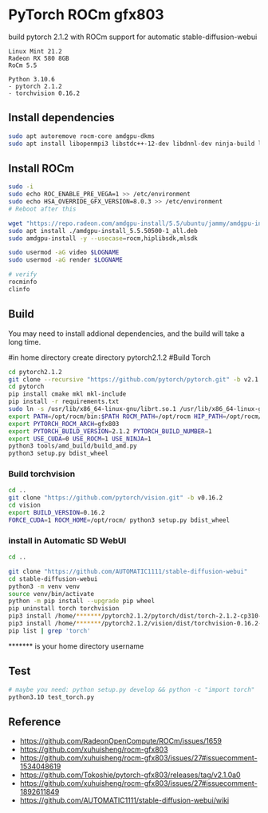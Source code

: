 # PyTorch ROCm gfx803

build pytorch 2.1.2 with ROCm support for automatic stable-diffusion-webui

```
Linux Mint 21.2
Radeon RX 580 8GB
RoCm 5.5

Python 3.10.6
- pytorch 2.1.2
- torchvision 0.16.2
```

## Install dependencies

```bash
sudo apt autoremove rocm-core amdgpu-dkms
sudo apt install libopenmpi3 libstdc++-12-dev libdnnl-dev ninja-build libopenblas-dev libpng-dev libjpeg-dev
```

## Install ROCm

```bash
sudo -i
sudo echo ROC_ENABLE_PRE_VEGA=1 >> /etc/environment
sudo echo HSA_OVERRIDE_GFX_VERSION=8.0.3 >> /etc/environment
# Reboot after this

wget "https://repo.radeon.com/amdgpu-install/5.5/ubuntu/jammy/amdgpu-install_5.5.50500-1_all.deb"
sudo apt install ./amdgpu-install_5.5.50500-1_all.deb
sudo amdgpu-install -y --usecase=rocm,hiplibsdk,mlsdk

sudo usermod -aG video $LOGNAME
sudo usermod -aG render $LOGNAME

# verify
rocminfo
clinfo
```

## Build

You may need to install addional dependencies, and the build will take a long time.

#in home directory create directory pytorch2.1.2
#Build Torch
```bash
cd pytorch2.1.2
git clone --recursive "https://github.com/pytorch/pytorch.git" -b v2.1.2
cd pytorch
pip install cmake mkl mkl-include
pip install -r requirements.txt
sudo ln -s /usr/lib/x86_64-linux-gnu/librt.so.1 /usr/lib/x86_64-linux-gnu/librt.so
export PATH=/opt/rocm/bin:$PATH ROCM_PATH=/opt/rocm HIP_PATH=/opt/rocm/hip
export PYTORCH_ROCM_ARCH=gfx803
export PYTORCH_BUILD_VERSION=2.1.2 PYTORCH_BUILD_NUMBER=1
export USE_CUDA=0 USE_ROCM=1 USE_NINJA=1
python3 tools/amd_build/build_amd.py
python3 setup.py bdist_wheel

```

### Build torchvision

```bash
cd ..
git clone "https://github.com/pytorch/vision.git" -b v0.16.2
cd vision
export BUILD_VERSION=0.16.2
FORCE_CUDA=1 ROCM_HOME=/opt/rocm/ python3 setup.py bdist_wheel
```


### install in Automatic SD WebUI

```bash
cd ..

git clone "https://github.com/AUTOMATIC1111/stable-diffusion-webui"
cd stable-diffusion-webui
python3 -m venv venv
source venv/bin/activate
python -m pip install --upgrade pip wheel
pip uninstall torch torchvision
pip3 install /home/*******/pytorch2.1.2/pytorch/dist/torch-2.1.2-cp310-cp310-linux_x86_64.whl
pip3 install /home/*******/pytorch2.1.2/vision/dist/torchvision-0.16.2-cp310-cp310-linux_x86_64.whl
pip list | grep 'torch'

```
******* is your home directory username

## Test

```bash
# maybe you need: python setup.py develop && python -c "import torch"
python3.10 test_torch.py
```

## Reference

- https://github.com/RadeonOpenCompute/ROCm/issues/1659
- https://github.com/xuhuisheng/rocm-gfx803
- https://github.com/xuhuisheng/rocm-gfx803/issues/27#issuecomment-1534048619
- https://github.com/Tokoshie/pytorch-gfx803/releases/tag/v2.1.0a0
- https://github.com/xuhuisheng/rocm-gfx803/issues/27#issuecomment-1892611849
- https://github.com/AUTOMATIC1111/stable-diffusion-webui/wiki
